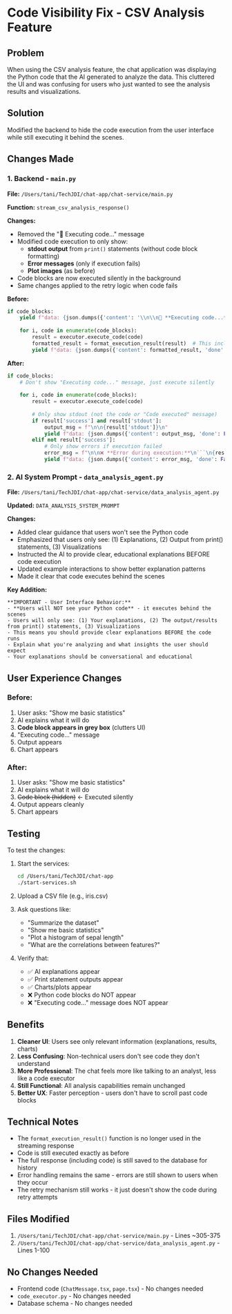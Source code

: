 # Code Visibility Fix - CSV Analysis Feature

## Problem
When using the CSV analysis feature, the chat application was displaying the Python code that the AI generated to analyze the data. This cluttered the UI and was confusing for users who just wanted to see the analysis results and visualizations.

## Solution
Modified the backend to hide the code execution from the user interface while still executing it behind the scenes.

## Changes Made

### 1. Backend - `main.py`
**File:** `/Users/tani/TechJDI/chat-app/chat-service/main.py`

**Function:** `stream_csv_analysis_response()`

**Changes:**
- Removed the "🔧 Executing code..." message
- Modified code execution to only show:
  - **stdout output** from `print()` statements (without code block formatting)
  - **Error messages** (only if execution fails)
  - **Plot images** (as before)
- Code blocks are now executed silently in the background
- Same changes applied to the retry logic when code fails

**Before:**
```python
if code_blocks:
    yield f"data: {json.dumps({'content': '\\n\\n🔧 **Executing code...**\\n\\n', 'done': False})}\n\n"
    
    for i, code in enumerate(code_blocks):
        result = executor.execute_code(code)
        formatted_result = format_execution_result(result)  # This included the code
        yield f"data: {json.dumps({'content': formatted_result, 'done': False})}\n\n"
```

**After:**
```python
if code_blocks:
    # Don't show "Executing code..." message, just execute silently
    
    for i, code in enumerate(code_blocks):
        result = executor.execute_code(code)
        
        # Only show stdout (not the code or "Code executed" message)
        if result['success'] and result['stdout']:
            output_msg = f"\n\n{result['stdout']}\n"
            yield f"data: {json.dumps({'content': output_msg, 'done': False})}\n\n"
        elif not result['success']:
            # Only show errors if execution failed
            error_msg = f"\n\n❌ **Error during execution:**\n```\n{result['error']}\n```\n"
            yield f"data: {json.dumps({'content': error_msg, 'done': False})}\n\n"
```

### 2. AI System Prompt - `data_analysis_agent.py`
**File:** `/Users/tani/TechJDI/chat-app/chat-service/data_analysis_agent.py`

**Updated:** `DATA_ANALYSIS_SYSTEM_PROMPT`

**Changes:**
- Added clear guidance that users won't see the Python code
- Emphasized that users only see: (1) Explanations, (2) Output from print() statements, (3) Visualizations
- Instructed the AI to provide clear, educational explanations BEFORE code execution
- Updated example interactions to show better explanation patterns
- Made it clear that code executes behind the scenes

**Key Addition:**
```
**IMPORTANT - User Interface Behavior:**
- **Users will NOT see your Python code** - it executes behind the scenes
- Users will only see: (1) Your explanations, (2) The output/results from print() statements, (3) Visualizations
- This means you should provide clear explanations BEFORE the code runs
- Explain what you're analyzing and what insights the user should expect
- Your explanations should be conversational and educational
```

## User Experience Changes

### Before:
1. User asks: "Show me basic statistics"
2. AI explains what it will do
3. **Code block appears in grey box** (clutters UI)
4. "Executing code..." message
5. Output appears
6. Chart appears

### After:
1. User asks: "Show me basic statistics"
2. AI explains what it will do
3. ~~Code block (hidden)~~ ← Executed silently
4. Output appears cleanly
5. Chart appears

## Testing

To test the changes:

1. Start the services:
   ```bash
   cd /Users/tani/TechJDI/chat-app
   ./start-services.sh
   ```

2. Upload a CSV file (e.g., iris.csv)

3. Ask questions like:
   - "Summarize the dataset"
   - "Show me basic statistics"
   - "Plot a histogram of sepal length"
   - "What are the correlations between features?"

4. Verify that:
   - ✅ AI explanations appear
   - ✅ Print statement outputs appear
   - ✅ Charts/plots appear
   - ❌ Python code blocks do NOT appear
   - ❌ "Executing code..." message does NOT appear

## Benefits

1. **Cleaner UI**: Users see only relevant information (explanations, results, charts)
2. **Less Confusing**: Non-technical users don't see code they don't understand
3. **More Professional**: The chat feels more like talking to an analyst, less like a code executor
4. **Still Functional**: All analysis capabilities remain unchanged
5. **Better UX**: Faster perception - users don't have to scroll past code blocks

## Technical Notes

- The `format_execution_result()` function is no longer used in the streaming response
- Code is still executed exactly as before
- The full response (including code) is still saved to the database for history
- Error handling remains the same - errors are still shown to users when they occur
- The retry mechanism still works - it just doesn't show the code during retry attempts

## Files Modified

1. `/Users/tani/TechJDI/chat-app/chat-service/main.py` - Lines ~305-375
2. `/Users/tani/TechJDI/chat-app/chat-service/data_analysis_agent.py` - Lines 1-100

## No Changes Needed

- Frontend code (`ChatMessage.tsx`, `page.tsx`) - No changes needed
- `code_executor.py` - No changes needed
- Database schema - No changes needed

